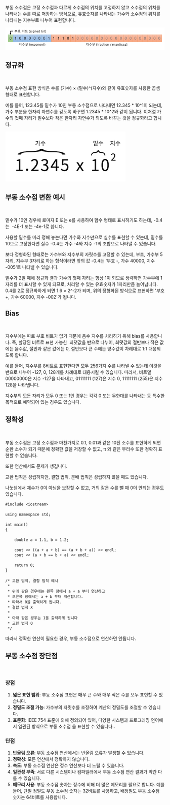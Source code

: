 부동 소수점은 고정 소수점과 다르게 소수점의 위치를 고정하지 않고 소수점의 위치를 나타내는 수를 따로 저장하는 방식으로, 유효숫자를 나타내는 가수와 소수점의 위치를 나타내는 지수부로 나누어 표현합니다.

![Untitled](./부동_소수점/부동_소수점1.png)

## **정규화**
<br/>

부동 소수점 표현 방식은 수를 (가수) × (밑수)^(지수)와 같이 유효숫자를 사용한 곱셈 형태로 표현합니다.

예를 들어, 123.45를 밑수가 10인 부동 소수점으로 나타내면 12.345 \* 10^1이 되는데, 가수 부분을 한자리 자연수를 갖도록 바꾸면 1.2345 \* 10^2와 같이 됩니다. 이처럼 가수의 첫째 자리가 밑수보다 작은 한자리 자연수가 되도록 바꾸는 것을 정규화라고 합니다.

![Untitled](./부동_소수점/부동_소수점2.png)

## **부동 소수점 변환 예시**
<br/>

밑수가 10인 경우에 로마자 E 또는 e를 사용하여 함수 형태로 표시하기도 하는데, -0.4는  -4E-1 또는 -4e-1로 씁니다.

사용할 밑수를 미리 정해 놓는다면 가수와 지수만으로 실수를 표현할 수 있는데, 밑수를 10으로 고정한다면 실수 -0.4는 가수 -4와 지수 -1의 조합으로 나타낼 수 있습니다.

보다 정형화된 형태로는 가수부와 지수부의 자릿수를 고정할 수 있는데, 부호, 가수부 5자리, 지수부 3자리로 하는 형식이라면 앞의 값 -0.4는 '부호 -, 가수 40000, 지수 -005'로 나타낼 수 있습니다.

밑수가 2일 때에 정규화 결과 가수의 첫째 자리는 항상 1이 되므로 생략하면 가수부에 1자리를 더 표시할 수 있게 되므로, 처리할 수 있는 유효숫자가 1자리만큼 늘어납니다. 0.4를 2로 정규화하게 되면 1.6 × 2^-2가 되며, 위의 정형화된 방식으로 표현하면 '부호 +, 가수 60000, 지수 -002'가 됩니다.

## **Bias**
<br/>

지수부에는 따로 부호 비트가 없기 때문에 음수 지수를 처리하기 위해 bias를 사용합니다. 즉, 할당된 비트로 표현 가능한  최댓값을 반으로 나누어, 최댓값의 절반보다 작은 값에는 음수값, 절반과 같은 값에는 0, 절반보다 큰 수에는 양수값이 차례대로 1:1 대응되도록 합니다.

예를 들어, 지수부를 8비트로 표현한다면 모두 256가지 수를 나타낼 수 있는데 이것을 반으로 나누어 -127, 0, 128개를 차례대로 대응시킬 수 있습니다. 따라서, 비트열 00000000은 지수 -127을 나타내고, 01111111 (127)은 지수 0, 11111111 (255)은 지수 128을 나타냅니다.

지수부의 모든 자리가 모두 0 또는 1인 경우는 각각 0 또는 무한대를 나타내는 등 특수한 목적으로 예약되어 있는 경우도 있습니다.

## **정확성**
<br/>

부동 소수점은 고정 소수점과 마찬가지로 0.1, 0.01과 같은 10진 소수를 표현하게 되면 순환 소수가 되기 때문에 정확한 값을 저장할 수 없고, π 와 같은 무리수 또한 정확히 표현할 수 없습니다.

또한 연산에서도 문제가 생깁니다.

교환 법칙은 성립하지만, 결합 법칙, 분배 법칙은 성립하지 않을 때도 있습니다.

나눗셈에서 제수가 0이 아님을 보장할 수 없고, 거의 같은 수를 뺄 때 0이 안되는 경우도 있습니다.

```
#include <iostream>

using namespace std;

int main()
{
    
    double a = 1.1, b = 1.2;

    cout << ((a + a + b) == (a + b + a)) << endl;
    cout << (a + b == b + a) << endl;
    
    return 0;
}

/* 교환 법칙, 결합 법칙 예시
 * 
 * 위에 같은 경우에는 왼쪽 항에서 a + a 부터 연산하고
 * 오른쪽 항에서는 a + b 부터 계산합니다. 
 * 따라서 0을 출력하게 됩니다.
 * 결합 법칙 X
 * 
 * 아래 같은 경우는 1을 출력하게 됩니다
 * 교환 법칙 O
 */
```

따라서 정확한 연산이 필요한 경우, 부동 소수점으로 연산하면 안됩니다.

## **부동 소수점 장단점**
<br/>

### 장점

1.  **넓은 표현 범위**: 부동 소수점 표현은 매우 큰 수와 매우 작은 수를 모두 표현할 수 있습니다.
2.  **정밀도 조절 가능**: 가수부의 자릿수를 조정하여 계산의 정밀도를 조절할 수 있습니다.
3.  **표준화**: IEEE 754 표준에 의해 정의되어 있어, 다양한 시스템과 프로그래밍 언어에서 일관된 방식으로 부동 소수점 을 표현할 수 있습니다..

### 단점

1.  **반올림 오류**: 부동 소수점 연산에서는 반올림 오류가 발생할 수 있습니다.
2.  **정확성**: 모든 연산에서 정확하지 않습니다.
3.  **속도**: 부동 소수점 연산은 정수 연산보다 더 느릴 수 있습니다.
4.  **일관성 부족**: 서로 다른 시스템이나 컴파일러에서 부동 소수점 연산 결과가 약간 다를 수 있습니다.
5.  **메모리 사용**: 부동 소수점 숫자는 정수에 비해 더 많은 메모리를 필요로 합니다. 예를 들어, 단일 정밀도 부동 소수점 숫자는 32비트를 사용하고, 배정밀도 부동 소수점 숫자는 64비트를 사용합니다.
